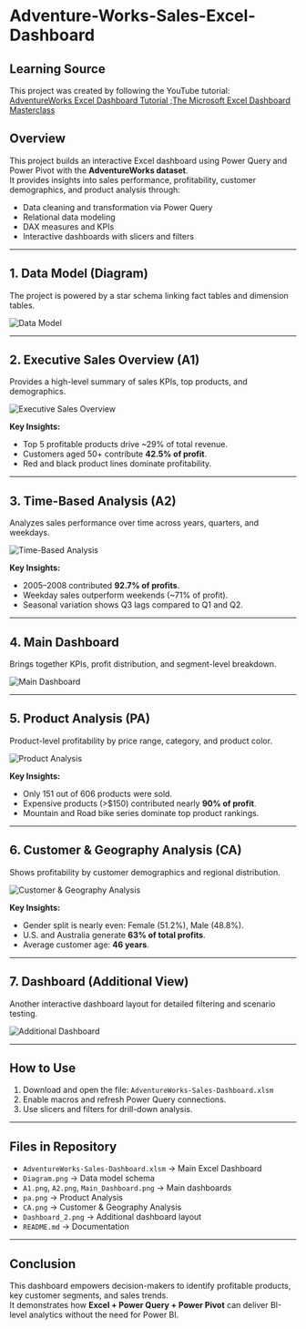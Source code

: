 # Adventure-Works-Sales-Excel-Dashboard

## Learning Source
This project was created by following the YouTube tutorial:  
[AdventureWorks Excel Dashboard Tutorial ;The Microsoft Excel Dashboard Masterclass]([https://www.youtube.com/xxxx](https://youtu.be/VxOOt2dP8Jw?si=N1vrkUiE-4qhg8uH))  


## Overview
This project builds an interactive Excel dashboard using Power Query and Power Pivot with the **AdventureWorks dataset**.  
It provides insights into sales performance, profitability, customer demographics, and product analysis through:  
- Data cleaning and transformation via Power Query  
- Relational data modeling  
- DAX measures and KPIs  
- Interactive dashboards with slicers and filters  

---

## 1. Data Model (Diagram)
The project is powered by a star schema linking fact tables and dimension tables.

![Data Model](Diagram.png)

---

## 2. Executive Sales Overview (A1)
Provides a high-level summary of sales KPIs, top products, and demographics.

![Executive Sales Overview](A1.png)

**Key Insights:**
- Top 5 profitable products drive ~29% of total revenue.  
- Customers aged 50+ contribute **42.5% of profit**.  
- Red and black product lines dominate profitability.  

---

## 3. Time-Based Analysis (A2)
Analyzes sales performance over time across years, quarters, and weekdays.

![Time-Based Analysis](A2.png)

**Key Insights:**
- 2005–2008 contributed **92.7% of profits**.  
- Weekday sales outperform weekends (~71% of profit).  
- Seasonal variation shows Q3 lags compared to Q1 and Q2.  

---

## 4. Main Dashboard
Brings together KPIs, profit distribution, and segment-level breakdown.

![Main Dashboard](Main_Dashboard.png)

---

## 5. Product Analysis (PA)
Product-level profitability by price range, category, and product color.

![Product Analysis](pa.png)

**Key Insights:**
- Only 151 out of 606 products were sold.  
- Expensive products (>$150) contributed nearly **90% of profit**.  
- Mountain and Road bike series dominate top product rankings.  

---

## 6. Customer & Geography Analysis (CA)
Shows profitability by customer demographics and regional distribution.

![Customer & Geography Analysis](CA.png)

**Key Insights:**
- Gender split is nearly even: Female (51.2%), Male (48.8%).  
- U.S. and Australia generate **63% of total profits**.  
- Average customer age: **46 years**.  

---

## 7. Dashboard (Additional View)
Another interactive dashboard layout for detailed filtering and scenario testing.

![Additional Dashboard](Dashboard_2.png)

---

## How to Use
1. Download and open the file: `AdventureWorks-Sales-Dashboard.xlsm`  
2. Enable macros and refresh Power Query connections.  
3. Use slicers and filters for drill-down analysis.  

---

## Files in Repository
- `AdventureWorks-Sales-Dashboard.xlsm` → Main Excel Dashboard  
- `Diagram.png` → Data model schema  
- `A1.png`, `A2.png`, `Main_Dashboard.png` → Main dashboards  
- `pa.png` → Product Analysis  
- `CA.png` → Customer & Geography Analysis  
- `Dashboard_2.png` → Additional dashboard layout  
- `README.md` → Documentation  

---

## Conclusion
This dashboard empowers decision-makers to identify profitable products, key customer segments, and sales trends.  
It demonstrates how **Excel + Power Query + Power Pivot** can deliver BI-level analytics without the need for Power BI.
